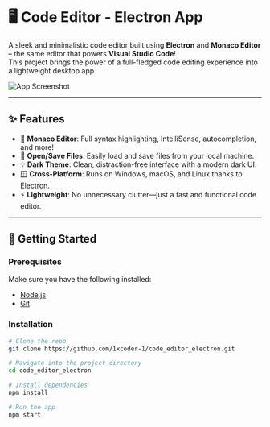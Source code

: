 # 🖥️ Code Editor - Electron App

A sleek and minimalistic code editor built using **Electron** and **Monaco Editor** – the same editor that powers **Visual Studio Code**!  
This project brings the power of a full-fledged code editing experience into a lightweight desktop app.

![App Screenshot](https://github.com/1xcoder-1/code_editor_electron/blob/main/assets/screenshot.png?raw=true)

---

## ✨ Features

- 🧠 **Monaco Editor**: Full syntax highlighting, IntelliSense, autocompletion, and more!
- 📁 **Open/Save Files**: Easily load and save files from your local machine.
- 💡 **Dark Theme**: Clean, distraction-free interface with a modern dark UI.
- 🪟 **Cross-Platform**: Runs on Windows, macOS, and Linux thanks to Electron.
- ⚡ **Lightweight**: No unnecessary clutter—just a fast and functional code editor.

---

## 🚀 Getting Started

### Prerequisites

Make sure you have the following installed:

- [Node.js](https://nodejs.org/)
- [Git](https://git-scm.com/)

### Installation

```bash
# Clone the repo
git clone https://github.com/1xcoder-1/code_editor_electron.git

# Navigate into the project directory
cd code_editor_electron

# Install dependencies
npm install

# Run the app
npm start
